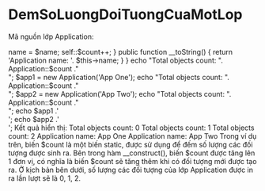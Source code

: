 # DemSoLuongDoiTuongCuaMotLop
Mã nguồn lớp Application:

<?php
class Application {
    private $name;
    public static $count = 0;

    public function __construct($name)
    {
        $this->name = $name;
        self::$count++;
    }

    public function __toString()
    {
        return 'Application name: '. $this->name;
    }
}

echo "Total objects count: ". Application::$count ."<br/>";
$app1 = new Application('App One');
echo "Total objects count: ". Application::$count ."<br/>";
$app2 = new Application('App Two');
echo "Total objects count: ". Application::$count ."<br/>";
echo $app1 .'<br/>';
echo $app2 .'<br/>';
Kết quả hiển thị:

Total objects count: 0
Total objects count: 1
Total objects count: 2
Application name: App One
Application name: App Two
Trong ví dụ trên, biến $count là một biến static, được sử dụng để đếm số lượng các đối tượng được sinh ra.

Bên trong hàm __construct(), biến $count được tăng lên 1 đơn vị, có nghĩa là biến $count sẽ tăng thêm khi có đối tượng mới được tạo ra.

Ở kịch bản bên dưới, số lượng các đối tượng của lớp Application được in ra lần lượt sẽ là 0, 1, 2.
